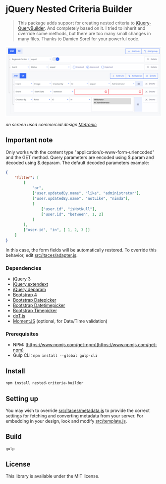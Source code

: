 # jQuery Nested Criteria Builder

> This package adds support for creating nested criteria to [jQuery-QueryBuilder](https://github.com/mistic100/jQuery-QueryBuilder). And completely based on it.
> I tried to inherit and override some methods, but there are too many small changes in many files.
> Thanks to Damien Sorel for your powerful code.

![Screenshot](screenshot.png)

*on screen used commercial design [Metronic](https://keenthemes.com/metronic/preview/demo12/)*

## Important note

Only works with the content type "application/x-www-form-urlencoded" and the GET method. Query parameters are encoded using $.param and decoded using $.deparam. The default decoded parameters example:

```JSON
{
	"filter": [
	    [
	        "or",
	        ["user.updatedBy.name", "like", "administrator"],
	        ["user.updatedBy.name", "notLike", "nimda"],
	        [
	            ["user.id", "isNotNull"],
	            ["user.id", "between", 1, 2]
	        ]
	    ],
	    ["user.id", "in", [ 1, 2, 3 ]]
	]
}
```

In this case, the form fields will be automatically restored. To override this behavior, edit [src/itaces/adapter.js](src/itaces/adapter.js).

### Dependencies
 * [jQuery 3](https://jquery.com)
 * [jQuery.extendext](https://github.com/mistic100/jQuery.extendext)
 * [jQuery.deparam](https://www.npmjs.com/package/jquery-deparam)
 * [Bootstrap 4](https://getbootstrap.com/)
 * [Bootstrap Datepicker](https://github.com/uxsolutions/bootstrap-datepicker)
 * [Bootstrap Datetimepicker](https://github.com/smalot/bootstrap-datetimepicker)
 * [Bootstrap Timepicker](https://github.com/jdewit/bootstrap-timepicker)
 * [doT.js](https://olado.github.io/doT)
 * [MomentJS](https://momentjs.com) (optional, for Date/Time validation)

### Prerequisites

 * NPM: [https://www.npmjs.com/get-npm](https://www.npmjs.com/get-npm)
 * Gulp CLI: `npm install --global gulp-cli`

## Install

```bash
npm install nested-criteria-builder
```

## Setting up

You may wish to override [src/itaces/metadata.js](src/itaces/metadata.js) to provide the correct settings for fetching and converting metadata from your server. For embedding in your design, look and modify [src/template.js](src/template.js).

## Build

```bash
gulp
```

## License
This library is available under the MIT license.
